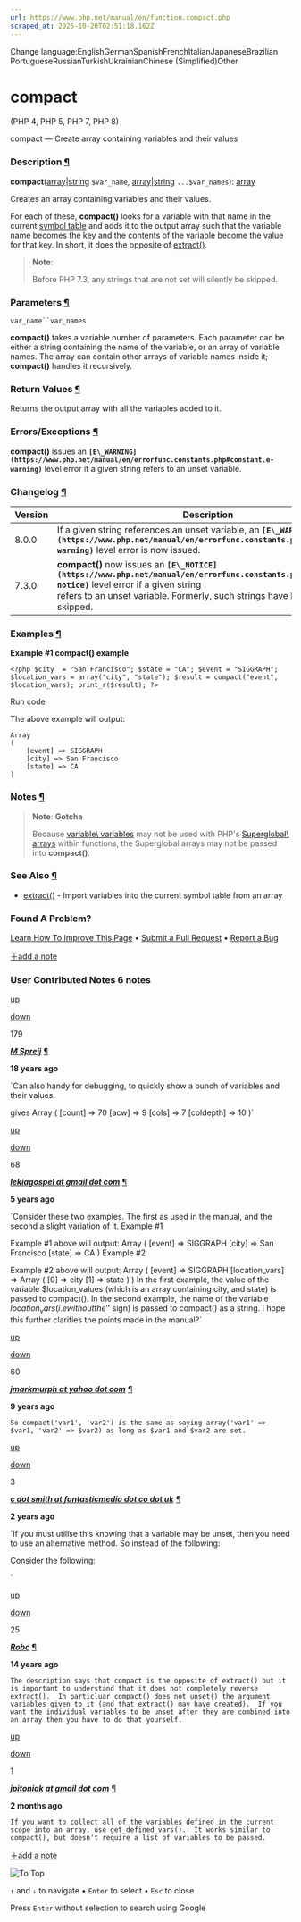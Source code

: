 ```yaml
---
url: https://www.php.net/manual/en/function.compact.php
scraped_at: 2025-10-20T02:51:18.162Z
---
```


Change language:EnglishGermanSpanishFrenchItalianJapaneseBrazilian PortugueseRussianTurkishUkrainianChinese (Simplified)Other

# compact

(PHP 4, PHP 5, PHP 7, PHP 8)

compact — Create array containing variables and their values

### Description [¶](https://www.php.net/manual/en/function.compact.php\#refsect1-function.compact-description)

**compact**([array](https://www.php.net/manual/en/language.types.array.php)\|[string](https://www.php.net/manual/en/language.types.string.php) `$var_name`, [array](https://www.php.net/manual/en/language.types.array.php)\|[string](https://www.php.net/manual/en/language.types.string.php) `...$var_names`): [array](https://www.php.net/manual/en/language.types.array.php)

Creates an array containing variables and their values.


For each of these, **compact()** looks for a
variable with that name in the current
[symbol table](https://www.php.net/manual/en/features.gc.refcounting-basics.php)
and adds it to the output array such that the variable name becomes the key
and the contents of the variable become the value for that key.
In short, it does the opposite of [extract()](https://www.php.net/manual/en/function.extract.php).


> **Note**:
>
>
> Before PHP 7.3, any strings that are not set will silently be skipped.

### Parameters [¶](https://www.php.net/manual/en/function.compact.php\#refsect1-function.compact-parameters)

`var_name``var_names`

**compact()** takes a variable number of parameters.
Each parameter can be either a string containing the name of the
variable, or an array of variable names. The array can contain other
arrays of variable names inside it; **compact()**
handles it recursively.


### Return Values [¶](https://www.php.net/manual/en/function.compact.php\#refsect1-function.compact-returnvalues)

Returns the output array with all the variables added to it.


### Errors/Exceptions [¶](https://www.php.net/manual/en/function.compact.php\#refsect1-function.compact-errors)

**compact()** issues an **`[E\_WARNING](https://www.php.net/manual/en/errorfunc.constants.php#constant.e-warning)`** level error if a given string
refers to an unset variable.


### Changelog [¶](https://www.php.net/manual/en/function.compact.php\#refsect1-function.compact-changelog)

| Version | Description |
| --- | --- |
| 8.0.0 | If a given string references an unset variable, an **`[E\_WARNING](https://www.php.net/manual/en/errorfunc.constants.php#constant.e-warning)`** level error is now issued. |
| 7.3.0 | **compact()** now issues an **`[E\_NOTICE](https://www.php.net/manual/en/errorfunc.constants.php#constant.e-notice)`** level error if a given string<br> refers to an unset variable. Formerly, such strings have been silently skipped. |

### Examples [¶](https://www.php.net/manual/en/function.compact.php\#refsect1-function.compact-examples)

**Example #1 **compact()** example**

`<?php
$city  = "San Francisco";
$state = "CA";
$event = "SIGGRAPH";
$location_vars = array("city", "state");
$result = compact("event", $location_vars);
print_r($result);
?>`

Run code

The above example will output:

```
Array
(
    [event] => SIGGRAPH
    [city] => San Francisco
    [state] => CA
)
```

### Notes [¶](https://www.php.net/manual/en/function.compact.php\#refsect1-function.compact-notes)

> **Note**:
> **Gotcha**
>
> Because [variable\\
> variables](https://www.php.net/manual/en/language.variables.variable.php) may not be used with PHP's
> [Superglobal\\
> arrays](https://www.php.net/manual/en/language.variables.superglobals.php) within functions, the Superglobal arrays may not be passed
> into **compact()**.

### See Also [¶](https://www.php.net/manual/en/function.compact.php\#refsect1-function.compact-seealso)

- [extract()](https://www.php.net/manual/en/function.extract.php) \- Import variables into the current symbol table from an array

### Found A Problem?

[Learn How To Improve This Page](https://github.com/php/doc-base/blob/master/README.md "This will take you to our contribution guidelines on GitHub")
•
[Submit a Pull Request](https://github.com/php/doc-en/blob/master/reference/array/functions/compact.xml)
•
[Report a Bug](https://github.com/php/doc-en/issues/new?body=From%20manual%20page:%20https:%2F%2Fphp.net%2Ffunction.compact%0A%0A---)

[＋add a note](https://www.php.net/manual/add-note.php?sect=function.compact&repo=en&redirect=https://www.php.net/manual/en/function.compact.php)

### User Contributed Notes 6 notes

[up](https://www.php.net/manual/vote-note.php?id=75334&page=function.compact&vote=up "Vote up!")

[down](https://www.php.net/manual/vote-note.php?id=75334&page=function.compact&vote=down "Vote down!")

179


[**_M Spreij_**](https://www.php.net/manual/en/function.compact.php#75334) [¶](https://www.php.net/manual/en/function.compact.php#75334)

**18 years ago**

`Can also handy for debugging, to quickly show a bunch of variables and their values:
<?php
print_r(compact(explode(' ', 'count acw cols coldepth')));
?>
gives
Array
(
    [count] => 70
    [acw] => 9
    [cols] => 7
    [coldepth] => 10
)`

[up](https://www.php.net/manual/vote-note.php?id=124607&page=function.compact&vote=up "Vote up!")

[down](https://www.php.net/manual/vote-note.php?id=124607&page=function.compact&vote=down "Vote down!")

68


[**_lekiagospel at gmail dot com_**](https://www.php.net/manual/en/function.compact.php#124607) [¶](https://www.php.net/manual/en/function.compact.php#124607)

**5 years ago**

`Consider these two examples. The first as used in the manual, and  the second a slight variation of it.
Example #1
<?php
$city  = "San Francisco";
$state = "CA";
$event = "SIGGRAPH";
$location_vars = array("city", "state");
$result = compact("event", $location_vars);
print_r($result);
?>
Example #1 above  will output:
Array
(
    [event] => SIGGRAPH
    [city] => San Francisco
    [state] => CA
)
Example #2
<?php
$city  = "San Francisco";
$state = "CA";
$event = "SIGGRAPH";
$location_vars = array("city", "state");
$result = compact("event", "location_vars");
print_r($result);
?>
Example #2 above will output:
Array
(
    [event] => SIGGRAPH
    [location_vars] => Array
        (
            [0] => city
            [1] => state
        )
)
In the first example, the value of the variable $location_values (which is an array containing city, and state) is passed to compact().
In the second example, the name of the variable $location_vars  (i.e  without the '$' sign) is passed to compact() as a string. I hope this further clarifies the points made in the manual?`

[up](https://www.php.net/manual/vote-note.php?id=118723&page=function.compact&vote=up "Vote up!")

[down](https://www.php.net/manual/vote-note.php?id=118723&page=function.compact&vote=down "Vote down!")

60


[**_jmarkmurph at yahoo dot com_**](https://www.php.net/manual/en/function.compact.php#118723) [¶](https://www.php.net/manual/en/function.compact.php#118723)

**9 years ago**

`So compact('var1', 'var2') is the same as saying array('var1' => $var1, 'var2' => $var2) as long as $var1 and $var2 are set.`

[up](https://www.php.net/manual/vote-note.php?id=128903&page=function.compact&vote=up "Vote up!")

[down](https://www.php.net/manual/vote-note.php?id=128903&page=function.compact&vote=down "Vote down!")

3


[**_c dot smith at fantasticmedia dot co dot uk_**](https://www.php.net/manual/en/function.compact.php#128903) [¶](https://www.php.net/manual/en/function.compact.php#128903)

**2 years ago**

`If you must utilise this knowing that a variable may be unset, then you need to use an alternative method.
So instead of the following:
<?php
$var1 = "lorem";
$var2 = "ipsum";
$result = compact('var1', 'var2', 'unsetvar');
?>
Consider the following:
<?php
$var1 = "lorem";
$var2 = "ipsum";
$result = [];
foreach( ['var1', 'var2', 'unsetvar'] as $attr ) {
    if ( isset( $$attr ) ) {
        $result[ $attr ] = $$attr;
    }
}
?>`

[up](https://www.php.net/manual/vote-note.php?id=101954&page=function.compact&vote=up "Vote up!")

[down](https://www.php.net/manual/vote-note.php?id=101954&page=function.compact&vote=down "Vote down!")

25


[**_Robc_**](https://www.php.net/manual/en/function.compact.php#101954) [¶](https://www.php.net/manual/en/function.compact.php#101954)

**14 years ago**

`The description says that compact is the opposite of extract() but it is important to understand that it does not completely reverse extract().  In particluar compact() does not unset() the argument variables given to it (and that extract() may have created).  If you want the individual variables to be unset after they are combined into an array then you have to do that yourself.`

[up](https://www.php.net/manual/vote-note.php?id=130437&page=function.compact&vote=up "Vote up!")

[down](https://www.php.net/manual/vote-note.php?id=130437&page=function.compact&vote=down "Vote down!")

1


[**_jpitoniak at gmail dot com_**](https://www.php.net/manual/en/function.compact.php#130437) [¶](https://www.php.net/manual/en/function.compact.php#130437)

**2 months ago**

`If you want to collect all of the variables defined in the current scope into an array, use get_defined_vars().  It works similar to compact(), but doesn't require a list of variables to be passed.`

[＋add a note](https://www.php.net/manual/add-note.php?sect=function.compact&repo=en&redirect=https://www.php.net/manual/en/function.compact.php)

![To Top](https://www.php.net/images/to-top@2x.png)

`↑` and `↓` to navigate •
`Enter` to select •
`Esc` to close


Press `Enter` without
selection to search using Google